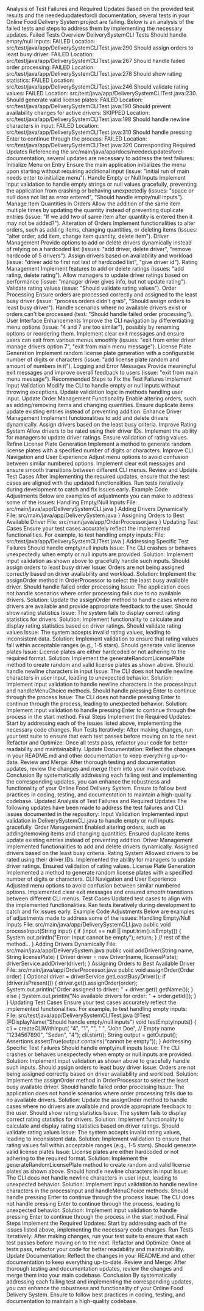 Analysis of Test Failures and Required Updates
Based on the provided test results and the neededupdatesforcli documentation, several tests in your Online Food Delivery System project are failing. Below is an analysis of the failed tests and steps to address them by implementing the necessary updates.
Failed Tests Overview
DeliverySystemCLI Tests
Should handle empty/null inputs: FAILED
Location: src/test/java/app/DeliverySystemCLITest.java:290
Should assign orders to least busy driver: FAILED
Location: src/test/java/app/DeliverySystemCLITest.java:267
Should handle failed order processing: FAILED
Location: src/test/java/app/DeliverySystemCLITest.java:278
Should show rating statistics: FAILED
Location: src/test/java/app/DeliverySystemCLITest.java:246
Should validate rating values: FAILED
Location: src/test/java/app/DeliverySystemCLITest.java:230. Should generate valid license plates: FAILED
Location: src/test/java/app/DeliverySystemCLITest.java:190
Should prevent availability changes for active drivers: SKIPPED
Location: src/test/java/app/DeliverySystemCLITest.java:198
Should handle newline characters in input: FAILED
Location: src/test/java/app/DeliverySystemCLITest.java:310
Should handle pressing Enter to continue through the process: FAILED
Location: src/test/java/app/DeliverySystemCLITest.java:320
Corresponding Required Updates
Referencing the src/main/java/app/docs/neededupdatesforcli documentation, several updates are necessary to address the test failures:  Initialize Menu on Entry
Ensure the main application initializes the menu upon starting without requiring additional input (issue: "initial run of main needs enter to initialize menu").
Handle Empty or Null Inputs
Implement input validation to handle empty strings or null values gracefully, preventing the application from crashing or behaving unexpectedly (issues: "space or null does not list as error entered", "Should handle empty/null inputs").
Manage Item Quantities in Orders
Allow the addition of the same item multiple times by updating the quantity instead of preventing duplicate entries (issue: "If we add two of same item after quantity is entered then it may not be added?").
Alteration of Orders
Implement functionalities to alter orders, such as adding items, changing quantities, or deleting items (issues: "alter order, add item, change item quantity, delete item").
Driver Management
Provide options to add or delete drivers dynamically instead of relying on a hardcoded list (issues: "add driver, delete driver", "remove hardcode of 5 drivers").
Assign drivers based on availability and workload (issue: "driver add to first not last of hardcoded list", "give driver id").
Rating Management Implement features to add or delete ratings (issues: "add rating, delete rating").
Allow managers to update driver ratings based on performance (issue: "manager driver gives info, but not update rating").
Validate rating values (issue: "Should validate rating values").
Order Processing
Ensure orders are processed correctly and assigned to the least busy driver (issue: "process orders didn't grab", "Should assign orders to least busy driver").
Handle scenarios where no available drivers exist or orders can't be processed (test: "Should handle failed order processing").
User Interface Enhancements
Improve the CLI navigation by differentiating menu options (issue: "4 and 7 are too similar"), possibly by renaming options or reordering them.
Implement clear exit messages and ensure users can exit from various menus smoothly (issues: "exit from enter driver manage drivers option 7", "exit from main menu message").
License Plate Generation
Implement random license plate generation with a configurable number of digits or characters (issue: "add license plate random and amount of numbers in it").
Logging and Error Messages
Provide meaningful exit messages and improve overall feedback to users (issue: "exit from main menu message").
Recommended Steps to Fix the Test Failures
Implement Input Validation
Modify the CLI to handle empty or null inputs without throwing exceptions.
Update validation logic in methods handling user input.
Update Order Management Functionality
Enable altering orders, such as adding/removing items and changing quantities.
Ensure duplicate items update existing entries instead of preventing addition.
Enhance Driver Management
Implement functionalities to add and delete drivers dynamically.
Assign drivers based on the least busy criteria.
Improve Rating System
Allow drivers to be rated using their driver IDs.
Implement the ability for managers to update driver ratings.
Ensure validation of rating values.
Refine License Plate Generation
Implement a method to generate random license plates with a specified number of digits or characters.
Improve CLI Navigation and User Experience
Adjust menu options to avoid confusion between similar numbered options.
Implement clear exit messages and ensure smooth transitions between different CLI menus.
Review and Update Test Cases
After implementing the required updates, ensure that the test cases are aligned with the updated functionalities.
Run tests iteratively during development to catch and fix issues early.
Example Code Adjustments
Below are examples of adjustments you can make to address some of the issues:
Handling Empty/Null Inputs
File: src/main/java/app/DeliverySystemCLI.java
}
Adding Drivers Dynamically
File: src/main/java/app/DeliverySystem.java
}
Assigning Orders to Best Available Driver
File: src/main/java/app/OrderProcessor.java
}
Updating Test Cases
Ensure your test cases accurately reflect the implemented functionalities. For example, to test handling empty inputs:
File: src/test/java/app/DeliverySystemCLITest.java
}
Addressing Specific Test Failures
Should handle empty/null inputs
Issue: The CLI crashes or behaves unexpectedly when empty or null inputs are provided.
Solution: Implement input validation as shown above to gracefully handle such inputs.
Should assign orders to least busy driver
Issue: Orders are not being assigned correctly based on driver availability and workload.
Solution: Implement the assignOrder method in OrderProcessor to select the least busy available driver.
Should handle failed order processing
Issue: The application does not handle scenarios where order processing fails due to no available drivers.
Solution: Update the assignOrder method to handle cases where no drivers are available and provide appropriate feedback to the user.
Should show rating statistics
Issue: The system fails to display correct rating statistics for drivers.
Solution: Implement functionality to calculate and display rating statistics based on driver ratings.
Should validate rating values
Issue: The system accepts invalid rating values, leading to inconsistent data.
Solution: Implement validation to ensure that rating values fall within acceptable ranges (e.g., 1-5 stars).
Should generate valid license plates
Issue: License plates are either hardcoded or not adhering to the required format.
Solution: Implement the generateRandomLicensePlate method to create random and valid license plates as shown above.
Should handle newline characters in input
Issue: The CLI does not handle newline characters in user input, leading to unexpected behavior.
Solution: Implement input validation to handle newline characters in the processInput and handleMenuChoice methods.
Should handle pressing Enter to continue through the process
Issue: The CLI does not handle pressing Enter to continue through the process, leading to unexpected behavior.
Solution: Implement input validation to handle pressing Enter to continue through the process in the start method.
Final Steps
Implement the Required Updates: Start by addressing each of the issues listed above, implementing the necessary code changes.
Run Tests Iteratively: After making changes, run your test suite to ensure that each test passes before moving on to the next.
Refactor and Optimize: Once all tests pass, refactor your code for better readability and maintainability.
Update Documentation: Reflect the changes in your README.md and other documentation to keep everything up-to-date.
Review and Merge: After thorough testing and documentation updates, review the changes and merge them into your main codebase.
Conclusion
By systematically addressing each failing test and implementing the corresponding updates, you can enhance the robustness and functionality of your Online Food Delivery System. Ensure to follow best practices in coding, testing, and documentation to maintain a high-quality codebase.
Updated Analysis of Test Failures and Required Updates
The following updates have been made to address the test failures and CLI issues documented in the repository:
Input Validation
Implemented input validation in DeliverySystemCLI.java to handle empty or null inputs gracefully.
Order Management
Enabled altering orders, such as adding/removing items and changing quantities.
Ensured duplicate items update existing entries instead of preventing addition.
Driver Management
Implemented functionalities to add and delete drivers dynamically.
Assigned drivers based on the least busy criteria.
Rating System
Allowed drivers to be rated using their driver IDs.
Implemented the ability for managers to update driver ratings.
Ensured validation of rating values.
License Plate Generation
Implemented a method to generate random license plates with a specified number of digits or characters.
CLI Navigation and User Experience
Adjusted menu options to avoid confusion between similar numbered options.
Implemented clear exit messages and ensured smooth transitions between different CLI menus.
Test Cases
Updated test cases to align with the implemented functionalities.
Ran tests iteratively during development to catch and fix issues early.
Example Code Adjustments
Below are examples of adjustments made to address some of the issues:
Handling Empty/Null Inputs
File: src/main/java/app/DeliverySystemCLI.java
public void processInput(String input) {
    if (input == null || input.trim().isEmpty()) {
        System.out.println("Error: Input cannot be empty");
        return;
    }
    // rest of the method...
}
Adding Drivers Dynamically
File: src/main/java/app/DeliverySystem.java
public void addDriver(String name, String licensePlate) {
    Driver driver = new Driver(name, licensePlate);
    driverService.addDriver(driver);
}
Assigning Orders to Best Available Driver
File: src/main/java/app/OrderProcessor.java
public void assignOrder(Order order) {
    Optional<Driver> driver = driverService.getLeastBusyDriver();
    if (driver.isPresent()) {
        driver.get().assignOrder(order);
        System.out.println("Order assigned to driver: " + driver.get().getName());
    } else {
        System.out.println("No available drivers for order: " + order.getId());
    }
}
Updating Test Cases
Ensure your test cases accurately reflect the implemented functionalities. For example, to test handling empty inputs:
File: src/test/java/app/DeliverySystemCLITest.java
@Test
@DisplayName("Should handle empty/null inputs")
void testEmptyInputs() {
    cli = createCLIWithInput(
            "4", "1", "", " ", "John Doe", // Empty name
            "1234567890", "Sedan", "4");
    cli.start();
    String output = getOutput();
    Assertions.assertTrue(output.contains("cannot be empty"));
}
Addressing Specific Test Failures
Should handle empty/null inputs
Issue: The CLI crashes or behaves unexpectedly when empty or null inputs are provided.
Solution: Implement input validation as shown above to gracefully handle such inputs.
Should assign orders to least busy driver
Issue: Orders are not being assigned correctly based on driver availability and workload.
Solution: Implement the assignOrder method in OrderProcessor to select the least busy available driver.
Should handle failed order processing
Issue: The application does not handle scenarios where order processing fails due to no available drivers.
Solution: Update the assignOrder method to handle cases where no drivers are available and provide appropriate feedback to the user.
Should show rating statistics
Issue: The system fails to display correct rating statistics for drivers.
Solution: Implement functionality to calculate and display rating statistics based on driver ratings.
Should validate rating values
Issue: The system accepts invalid rating values, leading to inconsistent data.
Solution: Implement validation to ensure that rating values fall within acceptable ranges (e.g., 1-5 stars).
Should generate valid license plates
Issue: License plates are either hardcoded or not adhering to the required format.
Solution: Implement the generateRandomLicensePlate method to create random and valid license plates as shown above.
Should handle newline characters in input
Issue: The CLI does not handle newline characters in user input, leading to unexpected behavior.
Solution: Implement input validation to handle newline characters in the processInput and handleMenuChoice methods.
Should handle pressing Enter to continue through the process
Issue: The CLI does not handle pressing Enter to continue through the process, leading to unexpected behavior.
Solution: Implement input validation to handle pressing Enter to continue through the process in the start method.
Final Steps
Implement the Required Updates: Start by addressing each of the issues listed above, implementing the necessary code changes.
Run Tests Iteratively: After making changes, run your test suite to ensure that each test passes before moving on to the next.
Refactor and Optimize: Once all tests pass, refactor your code for better readability and maintainability.
Update Documentation: Reflect the changes in your README.md and other documentation to keep everything up-to-date.
Review and Merge: After thorough testing and documentation updates, review the changes and merge them into your main codebase.
Conclusion
By systematically addressing each failing test and implementing the corresponding updates, you can enhance the robustness and functionality of your Online Food Delivery System. Ensure to follow best practices in coding, testing, and documentation to maintain a high-quality codebase.
